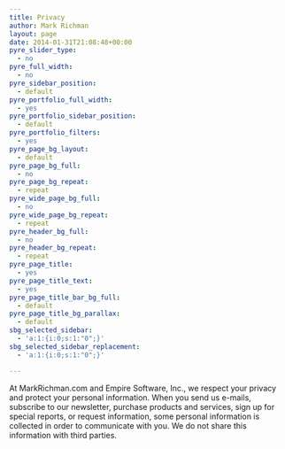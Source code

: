 ```yaml
---
title: Privacy
author: Mark Richman
layout: page
date: 2014-01-31T21:08:48+00:00
pyre_slider_type:
  - no
pyre_full_width:
  - no
pyre_sidebar_position:
  - default
pyre_portfolio_full_width:
  - yes
pyre_portfolio_sidebar_position:
  - default
pyre_portfolio_filters:
  - yes
pyre_page_bg_layout:
  - default
pyre_page_bg_full:
  - no
pyre_page_bg_repeat:
  - repeat
pyre_wide_page_bg_full:
  - no
pyre_wide_page_bg_repeat:
  - repeat
pyre_header_bg_full:
  - no
pyre_header_bg_repeat:
  - repeat
pyre_page_title:
  - yes
pyre_page_title_text:
  - yes
pyre_page_title_bar_bg_full:
  - default
pyre_page_title_bg_parallax:
  - default
sbg_selected_sidebar:
  - 'a:1:{i:0;s:1:"0";}'
sbg_selected_sidebar_replacement:
  - 'a:1:{i:0;s:1:"0";}'

---
```

At MarkRichman.com and Empire Software, Inc., we respect your privacy and protect your personal information. When you send us e-mails, subscribe to our newsletter, purchase products and services, sign up for special reports, or request information, some personal information is collected in order to communicate with you. We do not share this information with third parties.